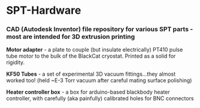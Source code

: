 # SPT-Hardware
### CAD (Autodesk Inventor) file repository for various SPT parts - most are intended for 3D extrusion printing

**Motor adapter** - a plate to couple (but insulate electrically) PT410 pulse tube motor to the bulk of the BlackCat cryostat. Printed as a solid for rigidity.

**KF50 Tubes** - a set of experimental 3D vacuum fittings...they almost worked too! (held ~E-3 Torr vacuum after careful mating surface polishing)

**Heater controller box** - a box for arduino-based blackbody heater controller, with carefully (aka painfully) calibrated holes for BNC connectors
